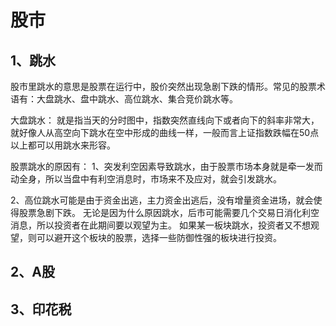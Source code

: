# 股市

## 1、跳水
股市里跳水的意思是股票在运行中，股价突然出现急剧下跌的情形。常见的股票术语有：大盘跳水、盘中跳水、高位跳水、集合竞价跳水等。

大盘跳水：
就是指当天的分时图中，指数突然直线向下或者向下的斜率非常大，就好像人从高空向下跳水在空中形成的曲线一样，一般而言上证指数跌幅在50点以上都可以用跳水来形容。

股票跳水的原因有：
1、突发利空因素导致跳水，由于股票市场本身就是牵一发而动全身，所以当盘中有利空消息时，市场来不及应对，就会引发跳水。

2、高位跳水可能是由于资金出逃，主力资金出逃后，没有增量资金进场，就会使得股票急剧下跌。
无论是因为什么原因跳水，后市可能需要几个交易日消化利空消息，所以投资者在此期间要以观望为主。
如果某一板块跳水，投资者又不想观望，则可以避开这个板块的股票，选择一些防御性强的板块进行投资。

## 2、A股

## 3、印花税



